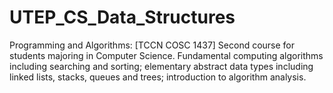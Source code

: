 # UTEP_CS_Data_Structures
Programming and Algorithms: [TCCN COSC 1437] Second course for students majoring in Computer Science. Fundamental computing algorithms including searching and sorting; elementary abstract data types including linked lists, stacks, queues and trees; introduction to algorithm analysis.
